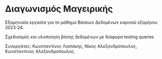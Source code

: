 # Διαγωνισμός Μαγειρικής
Εξαμηνιαία εργασία για το μάθημα Βάσεων Δεδομένων εαρινού εξαμήνου 2023-24.

Σχεδιασμός και υλοποίηση βάσης δεδομένων με διάφορα testing queries

Συνεργάτες: 
  Κωνσταντίνος Λιαπάκης, Νίκος Αλεξανδρόπουλος, Κωνσταντίνος Αλεξανδρόπουλος.


